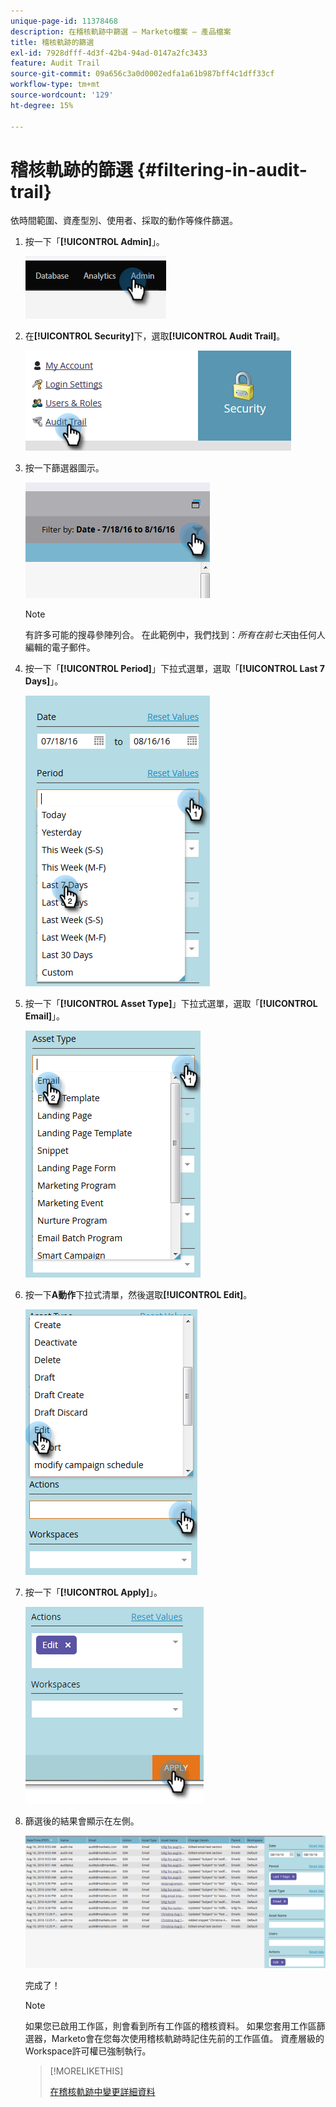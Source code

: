 ```yaml
---
unique-page-id: 11378468
description: 在稽核軌跡中篩選 — Marketo檔案 — 產品檔案
title: 稽核軌跡的篩選
exl-id: 7928dfff-4d3f-42b4-94ad-0147a2fc3433
feature: Audit Trail
source-git-commit: 09a656c3a0d0002edfa1a61b987bff4c1dff33cf
workflow-type: tm+mt
source-wordcount: '129'
ht-degree: 15%

---
```


# 稽核軌跡的篩選 {#filtering-in-audit-trail}

依時間範圍、資產型別、使用者、採取的動作等條件篩選。

1. 按一下「**[!UICONTROL Admin]**」。

   ![](assets/filtering-in-audit-trail-1.png)

1. 在&#x200B;**[!UICONTROL Security]**&#x200B;下，選取&#x200B;**[!UICONTROL Audit Trail]**。

   ![](assets/filtering-in-audit-trail-2.png)

1. 按一下篩選器圖示。

   ![](assets/filtering-in-audit-trail-3.png)

   >[!NOTE]
   >
   >有許多可能的搜尋參陣列合。 在此範例中，我們找到：_所有在前七天_&#x200B;由任何人編輯的電子郵件。

1. 按一下「**[!UICONTROL Period]**」下拉式選單，選取「**[!UICONTROL Last 7 Days]**」。

   ![](assets/filtering-in-audit-trail-4.png)

1. 按一下「**[!UICONTROL Asset Type]**」下拉式選單，選取「**[!UICONTROL Email]**」。

   ![](assets/filtering-in-audit-trail-5.png)

1. 按一下&#x200B;**A動作**&#x200B;下拉式清單，然後選取&#x200B;**[!UICONTROL Edit]**。

   ![](assets/filtering-in-audit-trail-6.png)

1. 按一下「**[!UICONTROL Apply]**」。

   ![](assets/filtering-in-audit-trail-7.png)

1. 篩選後的結果會顯示在左側。

   ![](assets/filtering-in-audit-trail-8.png)

   完成了！

   >[!NOTE]
   >
   >如果您已啟用工作區，則會看到所有工作區的稽核資料。 如果您套用工作區篩選器，Marketo會在您每次使用稽核軌跡時記住先前的工作區值。 資產層級的Workspace許可權已強制執行。

   >[!MORELIKETHIS]
   >
   >[在稽核軌跡中變更詳細資料](/help/marketo/product-docs/administration/audit-trail/change-details-in-audit-trail.md)

